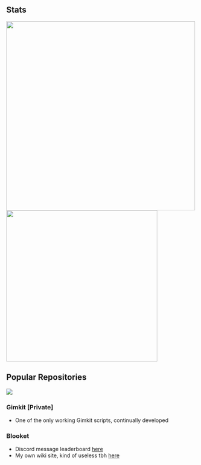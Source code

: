 ## Stats
<img src = "https://github-readme-stats.vercel.app/api?username=undercovergoose&show_icons=true&theme=tokyonight&hide=prs,issues&hide_border=true" width="500"> <img src="https://github-readme-stats.vercel.app/api/top-langs/?username=undercovergoose&layout=compact&theme=tokyonight&hide_border=true" width="400">

## Popular Repositories
[![](https://github-readme-stats.vercel.app/api/pin/?username=undercovergoose&repo=classroom-cheats&theme=tokyonight&hide_border=true)](https://github.com/undercovergoose/classroom-cheats)

### Gimkit [Private]
- One of the only working Gimkit scripts, continually developed

### Blooket
- Discord message leaderboard [here](https://undercovergoose.github.io/blooket/leaderboard)
- My own wiki site, kind of useless tbh [here](https://blooket.us.to)
